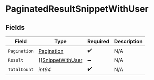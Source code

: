 # PaginatedResultSnippetWithUser


## Fields

| Field                                                       | Type                                                        | Required                                                    | Description                                                 |
| ----------------------------------------------------------- | ----------------------------------------------------------- | ----------------------------------------------------------- | ----------------------------------------------------------- |
| `Pagination`                                                | [Pagination](../../models/shared/pagination.md)             | :heavy_check_mark:                                          | N/A                                                         |
| `Result`                                                    | [][SnippetWithUser](../../models/shared/snippetwithuser.md) | :heavy_minus_sign:                                          | N/A                                                         |
| `TotalCount`                                                | *int64*                                                     | :heavy_check_mark:                                          | N/A                                                         |